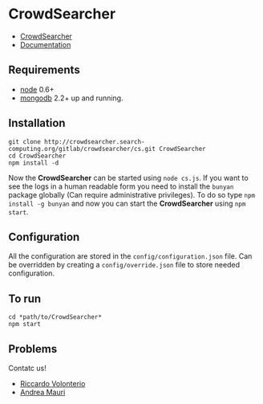 # CrowdSearcher

* [CrowdSearcher][cs]
* [Documentation][cs-doc]

## Requirements
* [node][node] 0.6+
* [mongodb][mongo] 2.2+ up and running.

## Installation
    git clone http://crowdsearcher.search-computing.org/gitlab/crowdsearcher/cs.git CrowdSearcher
    cd CrowdSearcher
    npm install -d

Now the **CrowdSearcher** can be started using `node cs.js`.
If you want to see the logs in a human readable form you need to install the `bunyan` package globally (Can require administrative privileges).
To do so type `npm install -g bunyan` and now you can start the **CrowdSearcher** using `npm start`.

## Configuration
All the configuration are stored in the `config/configuration.json` file.
Can be overridden by creating a `config/override.json` file to store needed configuration.

## To run
    cd *path/to/CrowdSearcher*
    npm start

## Problems
Contatc us!

- [Riccardo Volonterio][volox]
- [Andrea Mauri][janez]


[cs]: http://crowdsearcher.search-computing.org/ "CrowdSearcher"
[cs-doc]: http://crowdsearcher.search-computing.org/software "CrowdSearcher documentation"
[mongo]: http://www.mongodb.org "MongoDB"
[node]: http://nodejs.org "NodeJS"
[volox]: <mailto:riccardo.volonterio@polimi.it> "Riccardo Volonterio"
[janez]: <mailto:andrea.mauri@polimi.it> "Andrea Mauri"